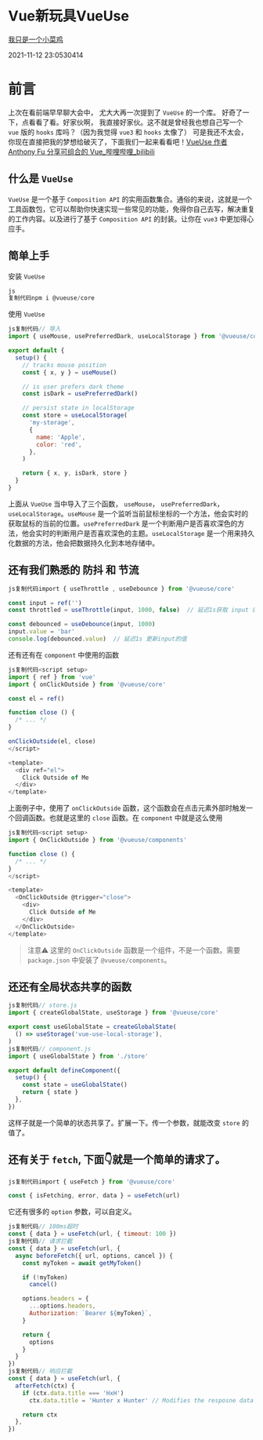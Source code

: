 # Vue新玩具VueUse

[我只是一个小菜鸡](https://juejin.cn/user/2805609405630477/posts)

2021-11-12 23:0530414

# 前言

上次在看前端早早聊大会中， 尤大大再一次提到了 `VueUse` 的一个库。 好奇了一下，点看看了看。好家伙啊， 我直接好家伙。这不就是曾经我也想自己写一个 `vue` 版的 `hooks` 库吗？（因为我觉得 `vue3` 和 `hooks` 太像了） 可是我还不太会， 你现在直接把我的梦想给破灭了，下面我们一起来看看吧！[VueUse 作者 Anthony Fu 分享可组合的 Vue_哔哩哔哩_bilibili](https://link.juejin.cn/?target=https%3A%2F%2Fwww.bilibili.com%2Fvideo%2FBV1x54y1V7H6)

## 什么是 `VueUse`

`VueUse` 是一个基于 `Composition API` 的实用函数集合。通俗的来说，这就是一个工具函数包，它可以帮助你快速实现一些常见的功能，免得你自己去写，解决重复的工作内容。以及进行了基于 `Composition API` 的封装。让你在 `vue3` 中更加得心应手。

## 简单上手

安装 `VueUse`

```js
js
复制代码npm i @vueuse/core
```

使用 `VueUse`

```js
js复制代码// 导入
import { useMouse, usePreferredDark, useLocalStorage } from '@vueuse/core'

export default {
  setup() {
    // tracks mouse position
    const { x, y } = useMouse()

    // is user prefers dark theme
    const isDark = usePreferredDark()

    // persist state in localStorage
    const store = useLocalStorage(
      'my-storage',
      {
        name: 'Apple',
        color: 'red',
      },
    )

    return { x, y, isDark, store }
  }
}
```

上面从 `VueUse` 当中导入了三个函数， `useMouse`， `usePreferredDark`， `useLocalStorage`。`useMouse` 是一个监听当前鼠标坐标的一个方法，他会实时的获取鼠标的当前的位置。`usePreferredDark` 是一个判断用户是否喜欢深色的方法，他会实时的判断用户是否喜欢深色的主题。`useLocalStorage` 是一个用来持久化数据的方法，他会把数据持久化到本地存储中。

## 还有我们熟悉的 **防抖** 和 **节流**

```js
js复制代码import { useThrottle , useDebounce } from '@vueuse/core'

const input = ref('')
const throttled = useThrottle(input, 1000, false)  // 延迟1s获取 input 的值

const debounced = useDebounce(input, 1000)
input.value = 'bar'
console.log(debounced.value)  // 延迟1s 更新input的值
```

还有还有在 `component` 中使用的函数

```js
js复制代码<script setup>
import { ref } from 'vue'
import { onClickOutside } from '@vueuse/core'

const el = ref()

function close () {
  /* ... */
}

onClickOutside(el, close)
</script>

<template>
  <div ref="el">
    Click Outside of Me
  </div>
</template>
```

上面例子中，使用了 `onClickOutside` 函数，这个函数会在点击元素外部时触发一个回调函数。也就是这里的 `close` 函数。在 `component` 中就是这么使用

```js
js复制代码<script setup>
import { OnClickOutside } from '@vueuse/components'

function close () {
  /* ... */
}
</script>

<template>
  <OnClickOutside @trigger="close">
    <div>
      Click Outside of Me
    </div>
  </OnClickOutside>
</template>
```

> 注意⚠️ 这里的 `OnClickOutside` 函数是一个组件，不是一个函数。需要`package.json` 中安装了 `@vueuse/components`。

## 还还有全局状态共享的函数

```js
js复制代码// store.js
import { createGlobalState, useStorage } from '@vueuse/core'

export const useGlobalState = createGlobalState(
  () => useStorage('vue-use-local-storage'),
)
js复制代码// component.js
import { useGlobalState } from './store'

export default defineComponent({
  setup() {
    const state = useGlobalState()
    return { state }
  },
})
```

这样子就是一个简单的状态共享了。扩展一下。传一个参数，就能改变 `store` 的值了。

## 还有关于 `fetch`, 下面👇就是一个简单的请求了。

```js
js复制代码import { useFetch } from '@vueuse/core'

const { isFetching, error, data } = useFetch(url)
```

它还有很多的 `option` 参数，可以自定义。

```js
js复制代码// 100ms超时
const { data } = useFetch(url, { timeout: 100 })
js复制代码// 请求拦截
const { data } = useFetch(url, {
  async beforeFetch({ url, options, cancel }) {
    const myToken = await getMyToken()

    if (!myToken)
      cancel()

    options.headers = {
      ...options.headers,
      Authorization: `Bearer ${myToken}`,
    }

    return {
      options
    }
  }
})
js复制代码// 响应拦截
const { data } = useFetch(url, {
  afterFetch(ctx) {
    if (ctx.data.title === 'HxH')
      ctx.data.title = 'Hunter x Hunter' // Modifies the resposne data

    return ctx
  },
})
```

